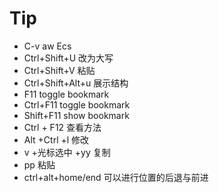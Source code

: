 # Tip
- C-v aw Ecs
- Ctrl+Shift+U 改为大写
- Ctrl+Shift+V 粘贴
- Ctrl+Shift+Alt+u 展示结构
- F11  toggle  bookmark
- Ctrl+F11 toggle  bookmark 
- Shift+F11 show bookmark
- Ctrl + F12 查看方法
- Alt +Ctrl +l 修改
- v +光标选中 +yy 复制
- pp 粘贴
- ctrl+alt+home/end 可以进行位置的后退与前进
